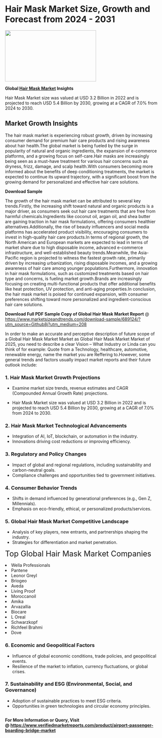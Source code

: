 <H1>Hair Mask Market Size, Growth and Forecast from 2024 - 2031</H1><img class="aligncenter size-medium wp-image-584254" src="https://thirdeyenews.in/wp-content/uploads/2024/09/Global-Market-Research-300x168.jpeg" alt="" width="300" height="168" /><p><strong>Global&nbsp;<a href="https://www.marketsizeandtrends.com/download-sample/689124/?utm_source=Github8j?utm_medium=208">Hair Mask Market</a> Insights</strong></p><p>Hair Mask Market size was valued at USD 3.2 Billion in 2022 and is projected to reach USD 5.4 Billion by 2030, growing at a CAGR of 7.0% from 2024 to 2030.</p><p><h2>Market Growth Insights</h2> <p>The hair mask market is experiencing robust growth, driven by increasing consumer demand for premium hair care products and rising awareness about hair health.The global market is being fueled by the surge in popularity of natural and organic ingredients, the expansion of e-commerce platforms, and a growing focus on self-care.Hair masks are increasingly being seen as a must-have treatment for various hair concerns such as dryness, frizz, damage, and scalp health.With consumers becoming more informed about the benefits of deep conditioning treatments, the market is expected to continue its upward trajectory, with a significant boost from the growing demand for personalized and effective hair care solutions.</p> <p><strong>Download Sample</strong></p> <p>The growth of the hair mask market can be attributed to several key trends.Firstly, the increasing shift toward natural and organic products is a major driver, as consumers seek out hair care treatments that are free from harmful chemicals.Ingredients like coconut oil, argan oil, and shea butter are gaining traction in hair mask formulations, offering consumers healthier alternatives.Additionally, the rise of beauty influencers and social media platforms has accelerated product visibility, encouraging consumers to invest in high-quality hair care products.In terms of regional growth, the North American and European markets are expected to lead in terms of market share due to high disposable income, advanced e-commerce infrastructure, and well-established beauty trends.Meanwhile, the Asia-Pacific region is projected to witness the fastest growth rate, primarily driven by increasing urbanization, rising disposable incomes, and a growing awareness of hair care among younger populations.Furthermore, innovation in hair mask formulations, such as customized treatments based on hair type and concerns, is fueling market growth.Brands are increasingly focusing on creating multi-functional products that offer additional benefits like heat protection, UV protection, and anti-aging properties.In conclusion, the hair mask market is poised for continued expansion, with consumer preferences shifting toward more personalized and ingredient-conscious hair care solutions.</p> <p><span class=""><strong>Download Full PDF Sample Copy of Global Hair Mask Market Report</strong> @ <a href="https://www.marketsizeandtrends.com/download-sample/689124/?utm_source=Github8j?utm_medium=208" target="_blank">https://www.marketsizeandtrends.com/download-sample/689124/?utm_source=Github8j?utm_medium=208</a></span></p><p>In order to make an accurate and perceptive description of future scope of a Global&nbsp;Hair Mask Market Market as Global&nbsp;Hair Mask Market Market of 2025, you need to describe a clear Vision &ndash; What Industry or Linda can you think of for example: Quote from a Technology, healthcare, automotive, renewable energy, name the market you are Reffering to.However, some general trends and factors usually impact market reports and their future outlook include:</p><h3>1.&nbsp;<strong>Hair Mask Market Growth Projections</strong></h3><ul><li>Examine market size trends, revenue estimates and CAGR (Compounded Annual Growth Rate) projections.</li><li><p>Hair Mask Market size was valued at USD 3.2 Billion in 2022 and is projected to reach USD 5.4 Billion by 2030, growing at a CAGR of 7.0% from 2024 to 2030.</p></li></ul><h3>2.&nbsp;<strong>Hair Mask Market Technological Advancements</strong></h3><ul><li>Integration of AI, IoT, blockchain, or automation in the industry.</li><li>Innovations driving cost reductions or improving efficiency.</li></ul><h3>3.&nbsp;<strong>Regulatory and Policy Changes</strong></h3><ul><li>Impact of global and regional regulations, including sustainability and carbon-neutral goals.</li><li>Compliance challenges and opportunities tied to government initiatives.</li></ul><h3>4.&nbsp;<strong>Consumer Behavior Trends</strong></h3><ul><li>Shifts in demand influenced by generational preferences (e.g., Gen Z, Millennials).</li><li>Emphasis on eco-friendly, ethical, or personalized products/services.</li></ul><h3>5.&nbsp;<strong>Global Hair Mask Market Competitive Landscape</strong></h3><ul><li>Analysis of key players, new entrants, and partnerships shaping the industry.</li><li>Strategies for differentiation and market penetration.</li></ul><p data-pm-slice="1 1 []"><span style="color: inherit; font-family: inherit; font-size: 25px;">Top Global Hair Mask Market Companies</span></p><div class="" data-test-id=""><p><li> Wella Professionals</li><li> Pantene</li><li> Leonor Greyl</li><li> Briogeo</li><li> Aveda</li><li> Living Proof</li><li> Moroccanoil</li><li> Amika</li><li> Arvazallia</li><li> Biocare</li><li> L Oreal</li><li> Schwarzkopf</li><li> Richfeel Brahmi</li><li> Dove</li></p></div><h3>6.&nbsp;<strong>Economic and Geopolitical Factors</strong></h3><ul><li>Influence of global economic conditions, trade policies, and geopolitical events.</li><li>Resilience of the market to inflation, currency fluctuations, or global crises.</li></ul><h3>7.&nbsp;<strong>Sustainability and ESG (Environmental, Social, and Governance)</strong></h3><ul><li>Adoption of sustainable practices to meet ESG criteria.</li><li>Opportunities in green technologies and circular economy principles.</li></ul><h2><strong style="font-size: 14px;">For More Information or Query, Visit @&nbsp;</strong><a style="background-color: #ffffff; font-size: 14px;" href="https://www.marketsizeandtrends.com/report/hair-mask-market/" target="_blank">https://www.verifiedmarketreports.com/product/airport-passenger-boarding-bridge-market</a></h2>